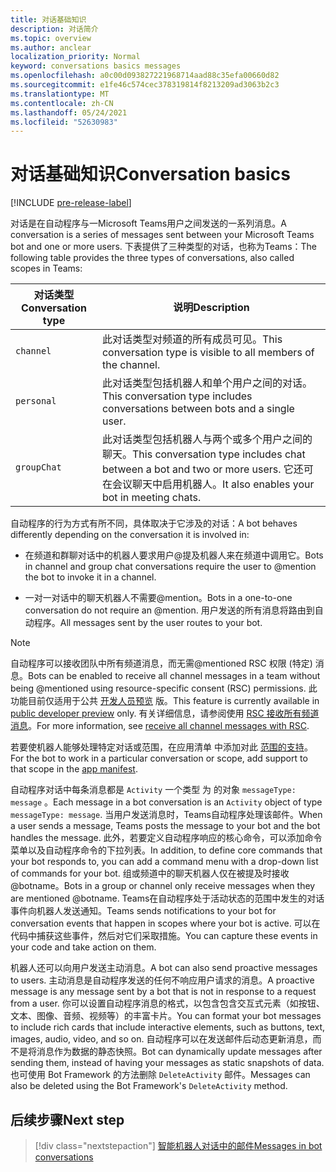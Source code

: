 ```yaml
---
title: 对话基础知识
description: 对话简介
ms.topic: overview
ms.author: anclear
localization_priority: Normal
keyword: conversations basics messages
ms.openlocfilehash: a0c00d093827221968714aad88c35efa00660d82
ms.sourcegitcommit: e1fe46c574cec378319814f8213209ad3063b2c3
ms.translationtype: MT
ms.contentlocale: zh-CN
ms.lasthandoff: 05/24/2021
ms.locfileid: "52630983"
---
```

# <a name="conversation-basics"></a><span data-ttu-id="996b0-103">对话基础知识</span><span class="sxs-lookup"><span data-stu-id="996b0-103">Conversation basics</span></span>

[!INCLUDE [pre-release-label](~/includes/v4-to-v3-pointer-bots.md)]

<span data-ttu-id="996b0-104">对话是在自动程序与一Microsoft Teams用户之间发送的一系列消息。</span><span class="sxs-lookup"><span data-stu-id="996b0-104">A conversation is a series of messages sent between your Microsoft Teams bot and one or more users.</span></span> <span data-ttu-id="996b0-105">下表提供了三种类型的对话，也称为Teams：</span><span class="sxs-lookup"><span data-stu-id="996b0-105">The following table provides the three types of conversations, also called scopes in Teams:</span></span>

| <span data-ttu-id="996b0-106">对话类型</span><span class="sxs-lookup"><span data-stu-id="996b0-106">Conversation type</span></span> | <span data-ttu-id="996b0-107">说明</span><span class="sxs-lookup"><span data-stu-id="996b0-107">Description</span></span> |
| ------- | ----------- |
| `channel` | <span data-ttu-id="996b0-108">此对话类型对频道的所有成员可见。</span><span class="sxs-lookup"><span data-stu-id="996b0-108">This conversation type is visible to all members of the channel.</span></span> |
| `personal` | <span data-ttu-id="996b0-109">此对话类型包括机器人和单个用户之间的对话。</span><span class="sxs-lookup"><span data-stu-id="996b0-109">This conversation type includes conversations between bots and a single user.</span></span> |
| `groupChat` | <span data-ttu-id="996b0-110">此对话类型包括机器人与两个或多个用户之间的聊天。</span><span class="sxs-lookup"><span data-stu-id="996b0-110">This conversation type includes chat between a bot and two or more users.</span></span> <span data-ttu-id="996b0-111">它还可在会议聊天中启用机器人。</span><span class="sxs-lookup"><span data-stu-id="996b0-111">It also enables your bot in meeting chats.</span></span> |

<span data-ttu-id="996b0-112">自动程序的行为方式有所不同，具体取决于它涉及的对话：</span><span class="sxs-lookup"><span data-stu-id="996b0-112">A bot behaves differently depending on the conversation it is involved in:</span></span>

* <span data-ttu-id="996b0-113">在频道和群聊对话中的机器人要求用户@提及机器人来在频道中调用它。</span><span class="sxs-lookup"><span data-stu-id="996b0-113">Bots in channel and group chat conversations require the user to @mention the bot to invoke it in a channel.</span></span>

* <span data-ttu-id="996b0-114">一对一对话中的聊天机器人不需要@mention。</span><span class="sxs-lookup"><span data-stu-id="996b0-114">Bots in a one-to-one conversation do not require an @mention.</span></span> <span data-ttu-id="996b0-115">用户发送的所有消息将路由到自动程序。</span><span class="sxs-lookup"><span data-stu-id="996b0-115">All messages sent by the user routes to your bot.</span></span>

> [!NOTE]
> <span data-ttu-id="996b0-116">自动程序可以接收团队中所有频道消息，而无需@mentioned RSC 权限 (特定) 消息。</span><span class="sxs-lookup"><span data-stu-id="996b0-116">Bots can be enabled to receive all channel messages in a team without being @mentioned using resource-specific consent (RSC) permissions.</span></span> <span data-ttu-id="996b0-117">此功能目前仅适用于公共 [开发人员预览](../../../resources/dev-preview/developer-preview-intro.md) 版。</span><span class="sxs-lookup"><span data-stu-id="996b0-117">This feature is currently available in [public developer preview](../../../resources/dev-preview/developer-preview-intro.md) only.</span></span> <span data-ttu-id="996b0-118">有关详细信息，请参阅使用 [RSC 接收所有频道消息](channel-messages-with-rsc.md)。</span><span class="sxs-lookup"><span data-stu-id="996b0-118">For more information, see [receive all channel messages with RSC](channel-messages-with-rsc.md).</span></span>

<span data-ttu-id="996b0-119">若要使机器人能够处理特定对话或范围，在应用清单 中添加对此 [范围的支持](~/resources/schema/manifest-schema.md)。</span><span class="sxs-lookup"><span data-stu-id="996b0-119">For the bot to work in a particular conversation or scope, add support to that scope in the [app manifest](~/resources/schema/manifest-schema.md).</span></span>

<span data-ttu-id="996b0-120">自动程序对话中每条消息都是 `Activity` 一个类型 为 的对象 `messageType: message` 。</span><span class="sxs-lookup"><span data-stu-id="996b0-120">Each message in a bot conversation is an `Activity` object of type `messageType: message`.</span></span> <span data-ttu-id="996b0-121">当用户发送消息时，Teams自动程序处理该邮件。</span><span class="sxs-lookup"><span data-stu-id="996b0-121">When a user sends a message, Teams posts the message to your bot and the bot handles the message.</span></span> <span data-ttu-id="996b0-122">此外，若要定义自动程序响应的核心命令，可以添加命令菜单以及自动程序命令的下拉列表。</span><span class="sxs-lookup"><span data-stu-id="996b0-122">In addition, to define core commands that your bot responds to, you can add a command menu with a drop-down list of commands for your bot.</span></span> <span data-ttu-id="996b0-123">组或频道中的聊天机器人仅在被提及时接收@botname。</span><span class="sxs-lookup"><span data-stu-id="996b0-123">Bots in a group or channel only receive messages when they are mentioned @botname.</span></span> <span data-ttu-id="996b0-124">Teams在自动程序处于活动状态的范围中发生的对话事件向机器人发送通知。</span><span class="sxs-lookup"><span data-stu-id="996b0-124">Teams sends notifications to your bot for conversation events that happen in scopes where your bot is active.</span></span> <span data-ttu-id="996b0-125">可以在代码中捕获这些事件，然后对它们采取措施。</span><span class="sxs-lookup"><span data-stu-id="996b0-125">You can capture these events in your code and take action on them.</span></span>

<span data-ttu-id="996b0-126">机器人还可以向用户发送主动消息。</span><span class="sxs-lookup"><span data-stu-id="996b0-126">A bot can also send proactive messages to users.</span></span> <span data-ttu-id="996b0-127">主动消息是自动程序发送的任何不响应用户请求的消息。</span><span class="sxs-lookup"><span data-stu-id="996b0-127">A proactive message is any message sent by a bot that is not in response to a request from a user.</span></span> <span data-ttu-id="996b0-128">你可以设置自动程序消息的格式，以包含包含交互式元素（如按钮、文本、图像、音频、视频等）的丰富卡片。</span><span class="sxs-lookup"><span data-stu-id="996b0-128">You can format your bot messages to include rich cards that include interactive elements, such as buttons, text, images, audio, video, and so on.</span></span> <span data-ttu-id="996b0-129">自动程序可以在发送邮件后动态更新消息，而不是将消息作为数据的静态快照。</span><span class="sxs-lookup"><span data-stu-id="996b0-129">Bot can dynamically update messages after sending them, instead of having your messages as static snapshots of data.</span></span> <span data-ttu-id="996b0-130">也可使用 Bot Framework 的方法删除 `DeleteActivity` 邮件。</span><span class="sxs-lookup"><span data-stu-id="996b0-130">Messages can also be deleted using the Bot Framework's `DeleteActivity` method.</span></span>

## <a name="next-step"></a><span data-ttu-id="996b0-131">后续步骤</span><span class="sxs-lookup"><span data-stu-id="996b0-131">Next step</span></span>

> [!div class="nextstepaction"]
> [<span data-ttu-id="996b0-132">智能机器人对话中的邮件</span><span class="sxs-lookup"><span data-stu-id="996b0-132">Messages in bot conversations</span></span>](~/bots/how-to/conversations/conversation-messages.md)
